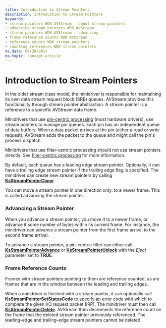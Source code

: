 ```yaml
---
title: Introduction to Stream Pointers
description: Introduction to Stream Pointers
keywords:
- stream pointers WDK AVStream , about stream pointers
- advancing stream pointers WDK AVStream
- stream pointers WDK AVStream , advancing
- frame reference counts WDK AVStream
- reference counts WDK stream pointers
- counting references WDK stream pointers
ms.date: 04/20/2017
ms.topic: concept-article
---
```


# Introduction to Stream Pointers





In the older stream class model, the minidriver is responsible for maintaining its own data stream request block (SRB) queues. AVStream provides this functionality through stream pointer abstraction. A stream pointer is a reference to a specific AVStream data frame.

Minidrivers that use [pin-centric processing](pin-centric-processing.md) (most hardware drivers), use stream pointers to manage pin queues. Each pin has an independent queue of data buffers. When a data packet arrives at the pin (either a read or write request), AVStream adds the packet to the queue and might call the pin's process dispatch.

Minidrivers that use filter-centric processing should not use stream pointers directly. See [filter-centric processing](filter-centric-processing.md) for more information.

By default, each queue has a leading edge stream pointer. Optionally, it can have a trailing edge stream pointer if the trailing edge flag is specified. The minidriver can create new stream pointers by calling [**KsStreamPointerClone**](/windows-hardware/drivers/ddi/ks/nf-ks-ksstreampointerclone).

You can move a stream pointer in one direction only: to a newer frame. This is called advancing the stream pointer.

### Advancing a Stream Pointer

When you advance a stream pointer, you move it to a newer frame, or advance it some number of bytes within its current frame. For instance, the minidriver can advance a stream pointer from the first frame arrival to the second frame arrival.

To advance a stream pointer, a pin-centric filter can either call [**KsStreamPointerAdvance**](/windows-hardware/drivers/ddi/ks/nf-ks-ksstreampointeradvance) or [**KsStreamPointerUnlock**](/windows-hardware/drivers/ddi/ks/nf-ks-ksstreampointerunlock) with the *Eject* parameter set to **TRUE**.

### Frame Reference Counts

Frames with stream pointers pointing to them are reference counted, as are frames that are in the window between the leading and trailing edges.

When a minidriver is finished with a stream pointer, it can optionally call [**KsStreamPointerSetStatusCode**](/windows-hardware/drivers/ddi/ks/nf-ks-ksstreampointersetstatuscode) to specify an error code with which to complete the given I/O request packet (IRP). The minidriver must then call [**KsStreamPointerDelete**](/windows-hardware/drivers/ddi/ks/nf-ks-ksstreampointerdelete). AVStream then decrements the reference count on the frame that the deleted stream pointer previously referenced. The leading-edge and trailing-edge stream pointers cannot be deleted.

 

